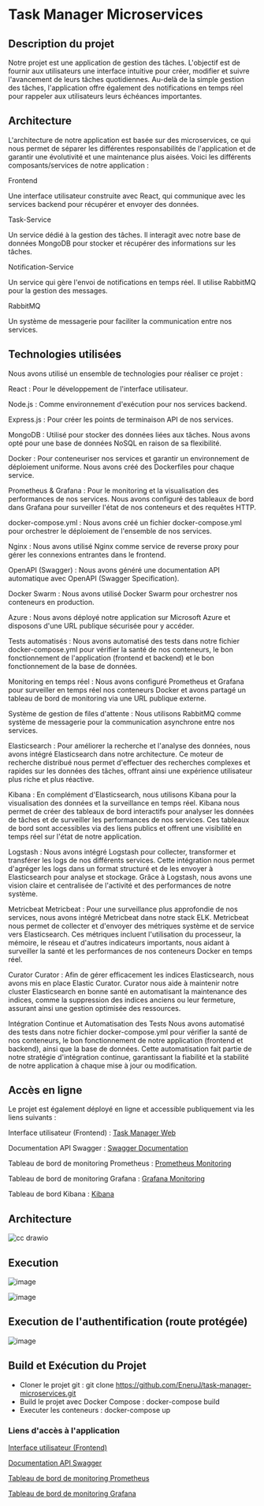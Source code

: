 # Task Manager Microservices

## Description du projet

Notre projet est une application de gestion des tâches. L'objectif est de fournir aux utilisateurs une interface intuitive pour créer, modifier et suivre l'avancement de leurs tâches quotidiennes. Au-delà de la simple gestion des tâches, l'application offre également des notifications en temps réel pour rappeler aux utilisateurs leurs échéances importantes.

## Architecture

L'architecture de notre application est basée sur des microservices, ce qui nous permet de séparer les différentes responsabilités de l'application et de garantir une évolutivité et une maintenance plus aisées. Voici les différents composants/services de notre application :

Frontend

Une interface utilisateur construite avec React, qui communique avec les services backend pour récupérer et envoyer des données.

Task-Service

Un service dédié à la gestion des tâches. Il interagit avec notre base de données MongoDB pour stocker et récupérer des informations sur les tâches.

Notification-Service

Un service qui gère l'envoi de notifications en temps réel. Il utilise RabbitMQ pour la gestion des messages.

RabbitMQ

Un système de messagerie pour faciliter la communication entre nos services.

## Technologies utilisées

Nous avons utilisé un ensemble de technologies pour réaliser ce projet :

React : Pour le développement de l'interface utilisateur.

Node.js : Comme environnement d'exécution pour nos services backend.

Express.js : Pour créer les points de terminaison API de nos services.

MongoDB : Utilisé pour stocker des données liées aux tâches. Nous avons opté pour une base de données NoSQL en raison de sa flexibilité.

Docker : Pour conteneuriser nos services et garantir un environnement de déploiement uniforme. Nous avons créé des Dockerfiles pour chaque service.

Prometheus & Grafana : Pour le monitoring et la visualisation des performances de nos services. Nous avons configuré des tableaux de bord dans Grafana pour surveiller l'état de nos conteneurs et des requêtes HTTP.

docker-compose.yml : Nous avons créé un fichier docker-compose.yml pour orchestrer le déploiement de l'ensemble de nos services.

Nginx : Nous avons utilisé Nginx comme service de reverse proxy pour gérer les connexions entrantes dans le frontend.

OpenAPI (Swagger) : Nous avons généré une documentation API automatique avec OpenAPI (Swagger Specification).

Docker Swarm : Nous avons utilisé Docker Swarm pour orchestrer nos conteneurs en production.

Azure : Nous avons déployé notre application sur Microsoft Azure et disposons d'une URL publique sécurisée pour y accéder.

Tests automatisés : Nous avons automatisé des tests dans notre fichier docker-compose.yml pour vérifier la santé de nos conteneurs, le bon fonctionnement de l'application (frontend et backend) et le bon fonctionnement de la base de données.

Monitoring en temps réel : Nous avons configuré Prometheus et Grafana pour surveiller en temps réel nos conteneurs Docker et avons partagé un tableau de bord de monitoring via une URL publique externe.

Système de gestion de files d'attente : Nous utilisons RabbitMQ comme système de messagerie pour la communication asynchrone entre nos services.

Elasticsearch : Pour améliorer la recherche et l'analyse des données, nous avons intégré Elasticsearch dans notre architecture. Ce moteur de recherche distribué nous permet d'effectuer des recherches complexes et rapides sur les données des tâches, offrant ainsi une expérience utilisateur plus riche et plus réactive.

Kibana : En complément d'Elasticsearch, nous utilisons Kibana pour la visualisation des données et la surveillance en temps réel. Kibana nous permet de créer des tableaux de bord interactifs pour analyser les données de tâches et de surveiller les performances de nos services. Ces tableaux de bord sont accessibles via des liens publics et offrent une visibilité en temps réel sur l'état de notre application.

Logstash : Nous avons intégré Logstash pour collecter, transformer et transférer les logs de nos différents services. Cette intégration nous permet d'agréger les logs dans un format structuré et de les envoyer à Elasticsearch pour analyse et stockage. Grâce à Logstash, nous avons une vision claire et centralisée de l'activité et des performances de notre système.

Metricbeat
Metricbeat : Pour une surveillance plus approfondie de nos services, nous avons intégré Metricbeat dans notre stack ELK. Metricbeat nous permet de collecter et d'envoyer des métriques système et de service vers Elasticsearch. Ces métriques incluent l'utilisation du processeur, la mémoire, le réseau et d'autres indicateurs importants, nous aidant à surveiller la santé et les performances de nos conteneurs Docker en temps réel.

Curator
Curator : Afin de gérer efficacement les indices Elasticsearch, nous avons mis en place Elastic Curator. Curator nous aide à maintenir notre cluster Elasticsearch en bonne santé en automatisant la maintenance des indices, comme la suppression des indices anciens ou leur fermeture, assurant ainsi une gestion optimisée des ressources.

Intégration Continue et Automatisation des Tests
Nous avons automatisé des tests dans notre fichier docker-compose.yml pour vérifier la santé de nos conteneurs, le bon fonctionnement de notre application (frontend et backend), ainsi que la base de données. Cette automatisation fait partie de notre stratégie d'intégration continue, garantissant la fiabilité et la stabilité de notre application à chaque mise à jour ou modification.

## Accès en ligne

Le projet est également déployé en ligne et accessible publiquement via les liens suivants :

Interface utilisateur (Frontend) : [Task Manager Web](http://localhost:80/)

Documentation API Swagger : [Swagger Documentation](http://localhost:5000/api-docs/)

Tableau de bord de monitoring Prometheus : [Prometheus Monitoring](http://localhost:9090/)

Tableau de bord de monitoring Grafana : [Grafana Monitoring](http://localhost:3000/)

Tableau de bord Kibana : [Kibana](http://localhost:5601/)

## Architecture

![cc drawio](https://github.com/EneruJ/task-manager-microservices/assets/62664268/3e9c0d91-fab9-4927-a84c-cca43bc1995b)

## Execution 

![image](https://github.com/EneruJ/task-manager-microservices/assets/62664268/b7edd1ba-e460-45bb-a816-d743664933ad)

![image](https://github.com/EneruJ/task-manager-microservices/assets/62664268/05c2a90c-29da-466d-8039-b20fed275fae)

## Execution de l'authentification (route protégée)

![image](https://github.com/EneruJ/task-manager-microservices/assets/62664268/647c6139-fd38-4ee3-a104-ec3bcf7bf6d6)

## Build et Exécution du Projet

- Cloner le projet git : git clone https://github.com/EneruJ/task-manager-microservices.git
- Build le projet avec Docker Compose : docker-compose build
- Executer les conteneurs : docker-compose up

### Liens d'accès à l'application

[Interface utilisateur (Frontend)](http://localhost)

[Documentation API Swagger](http://localhost:5000/api-docs/)

[Tableau de bord de monitoring Prometheus](http://localhost:9090)

[Tableau de bord de monitoring Grafana](http://localhost:3000)

